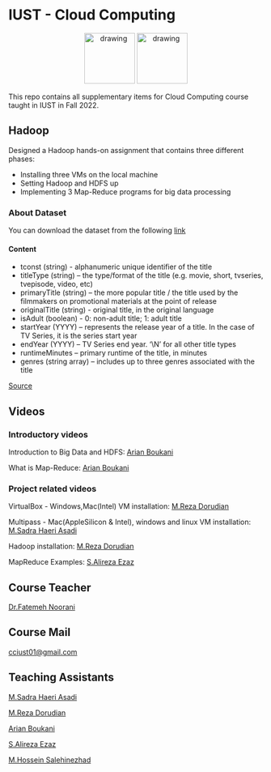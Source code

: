 
# IUST - Cloud Computing 
<p align="center">
<img src="https://upload.wikimedia.org/wikipedia/en/8/88/IUST_logo_color.png" alt="drawing" width="100"/> <img src="https://www.freeiconspng.com/thumbs/cloud-icon/cloud-icon-8.png" alt="drawing" width="100"/>
</p>  


This repo contains all supplementary items for Cloud Computing course taught in IUST in Fall 2022.

## Hadoop

Designed a Hadoop hands-on assignment that contains three different phases:
* Installing three VMs on the local machine
* Setting Hadoop and HDFS up
* Implementing 3 Map-Reduce programs for big data processing

### About Dataset
You can download the dataset from the following [link](https://drive.google.com/file/d/1J0IxfULMOgg_x6GDb63ouiwBzMW3dXhF/view?usp=sharing)

#### Content

* tconst (string) - alphanumeric unique identifier of the title
* titleType (string) – the type/format of the title (e.g. movie, short, tvseries, tvepisode, video, etc)
* primaryTitle (string) – the more popular title / the title used by the filmmakers on promotional materials at the point of release
* originalTitle (string) - original title, in the original language
* isAdult (boolean) - 0: non-adult title; 1: adult title
* startYear (YYYY) – represents the release year of a title. In the case of TV Series, it is the series start year
* endYear (YYYY) – TV Series end year. ‘\N’ for all other title types
* runtimeMinutes – primary runtime of the title, in minutes
* genres (string array) – includes up to three genres associated with the title

[Source](https://www.kaggle.com/datasets/fabriziocominetti/imdb-data?resource=download)

## Videos

### Introductory videos

Introduction to Big Data and HDFS: [Arian Boukani](https://github.com/2arian3)

What is Map-Reduce: [Arian Boukani](https://github.com/2arian3)

### Project related videos

VirtualBox - Windows,Mac(Intel) VM installation: [M.Reza Dorudian](https://github.com/MrezaDorudian)

Multipass - Mac(AppleSilicon & Intel), windows and linux VM installation: [M.Sadra Haeri Asadi](https://github.com/mohammadsadra)

Hadoop installation: [M.Reza Dorudian](https://github.com/MrezaDorudian)

MapReduce Examples: [S.Alireza Ezaz](https://github.com/Alireza-Ezaz)

## Course Teacher
[Dr.Fatemeh Noorani](mailto:fnoorani80@gmail.com)

## Course Mail
[cciust01@gmail.com](mailto:cciust01@gmail.com)


## Teaching Assistants 

[M.Sadra Haeri Asadi](https://github.com/mohammadsadra)

[M.Reza Dorudian](https://github.com/MrezaDorudian)

[Arian Boukani](https://github.com/2arian3)

[S.Alireza Ezaz](https://github.com/Alireza-Ezaz)

[M.Hossein Salehinezhad](https://github.com/mrunix1998)

